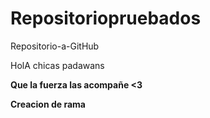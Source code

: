 # Repositoriopruebados
Repositorio-a-GitHub

HolA chicas padawans 


**Que la fuerza las acompañe <3**

**Creacion de rama**
